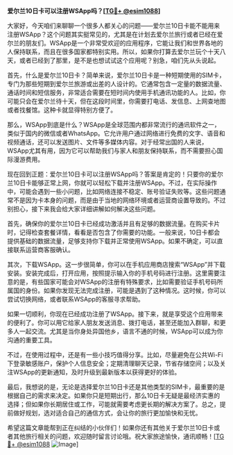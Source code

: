 **爱尔兰10日卡可以注册WSApp吗？[[TG💪+ @esim1088](https://t.me/s/esim1088)]**

大家好，今天咱们来聊聊一个很多人都关心的问题——爱尔兰10日卡能不能用来注册WSApp？这个问题其实挺常见的，尤其是在计划去爱尔兰旅行或者已经在爱尔兰的朋友们。WSApp是一个非常受欢迎的应用程序，它能让我们和世界各地的人保持联系，而且在很多国家都特别实用。所以，如果你打算去爱尔兰玩个十天八天，或者已经到了那里，是不是也想试试这个应用呢？别急，咱们先从头说起。

首先，什么是爱尔兰10日卡？简单来说，爱尔兰10日卡是一种短期使用的SIM卡，专门为那些短期到爱尔兰旅游或出差的人设计的。它通常包含一定量的数据流量、通话时间和短信服务，非常适合需要在短时间内使用手机通讯功能的人。比如，你可能只会在爱尔兰待十天，但在这段时间里，你需要打电话、发信息、上网查地图或者找餐馆。这种卡就显得特别方便了。

那么，WSApp到底是什么？WSApp是全球范围内都非常流行的通讯软件之一，类似于国内的微信或者WhatsApp。它允许用户通过网络进行免费的文字、语音和视频通话，还可以发送图片、文件等多媒体内容。对于经常出国的人来说，WSApp尤其有用，因为它可以帮助我们与家人和朋友保持联系，而不需要担心国际漫游费用。

现在回到正题：爱尔兰10日卡可以注册WSApp吗？答案是肯定的！只要你的爱尔兰10日卡能够正常上网，你就可以轻松下载并注册WSApp。不过，在实际操作中，可能会遇到一些小问题，比如网络连接不稳定、账号验证失败等。这些问题通常不是因为卡本身的问题，而是由于当地的网络环境或者运营商设置导致的。不过别担心，接下来我会给大家详细讲解如何解决这些问题。

首先，确保你的爱尔兰10日卡已经成功激活并且有足够的数据流量。在购买卡片时，记得检查套餐详情，看看是否包含了你需要的功能。一般来说，10日卡都会提供基础的数据流量，足够支持你下载并正常使用WSApp。如果不确定，可以直接联系运营商客服确认。

其次，下载WSApp。这一步很简单，你可以在手机应用商店搜索“WSApp”并下载安装。安装完成后，打开应用，按照提示输入你的手机号码进行注册。这里需要注意的是，有些国家可能会对WSApp的注册有特殊要求，比如需要验证手机号码所属国的身份。如果你发现无法完成注册，可能是遇到了这种情况。这时候，你可以尝试切换网络，或者联系WSApp的客服寻求帮助。

如果一切顺利，你现在已经成功注册了WSApp。接下来，就是享受这个应用带来的便利了。你可以用它给家人朋友发送消息、拨打电话，甚至还能加入群聊，和更多人一起交流。尤其是当你身处异国他乡，语言不通的时候，WSApp可以成为你沟通的重要工具。

不过，在使用过程中，还是有一些小技巧值得分享。比如，尽量避免在公共Wi-Fi下登录敏感账户，保护个人信息安全；定期清理聊天记录，节省存储空间；以及关注WSApp的更新通知，及时升级到最新版本以获得更好的体验。

最后，我想说的是，无论是选择爱尔兰10日卡还是其他类型的SIM卡，最重要的是根据自己的需求来决定。如果你只是短期出行，那么10日卡无疑是最经济实惠的选择；但如果你长期居住或工作，可能就需要考虑更长期的解决方案了。总之，提前做好规划，选对适合自己的通信方式，会让你的旅行更加愉快和无忧。

希望这篇文章能帮到正在纠结的小伙伴们！如果你还有其他关于爱尔兰10日卡或者其他旅行相关的问题，欢迎随时留言讨论哦。祝大家旅途愉快，通讯顺畅！[[TG💪+ @esim1088](https://t.me/s/esim1088) ![Image](https://i.postimg.cc/4NQfJmqS/Snipaste-2025-05-13-00-14-12.png)]